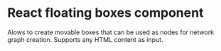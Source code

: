 # React floating boxes component
Alows to create movable boxes that can be used as nodes for network graph creation. Supports any HTML content as input.
